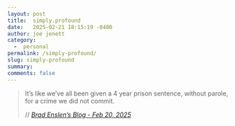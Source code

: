 ```yaml
---
layout: post
title:  simply.profound
date:   2025-02-21 18:15:19 -0400
author: joe jenett
category:
  -  personal
permalink: /simply-profound/
slug: simply-profound
summary: 
comments: false
---
```

<blockquote class="quoteback" data-title="Brad Enslen’s Blog - Feb 20, 2025" data-author="//Brad Enslen" data-avatar="https://micro.blog/bradenslen/avatar.jpg" cite="https://ramblinggit.com/2025/02/20/its-like-weve-all-been.html">
	<p>
		It’s like we’ve all been given a 4 year prison sentence, without parole, for a crime we did not commit.
	</p>
	<footer>
		// 
		<cite>
			<a href="https://ramblinggit.com/2025/02/20/its-like-weve-all-been.html">Brad Enslen’s Blog - Feb 20, 2025</a>
		</cite>
	</footer>
</blockquote>




<a style="display:none;" href="https://brid.gy/publish/mastodon"><small>(cross-posted to mastodon)</small></a>